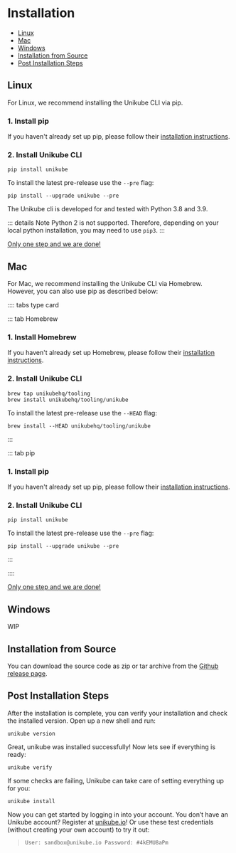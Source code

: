 # Installation

- [Linux](#linux)
- [Mac](#mac)
- [Windows](#windows)
- [Installation from Source](#installation-from-source)
- [Post Installation Steps](#post-installation-steps)

## Linux

For Linux, we recommend installing the Unikube CLI via pip.

### 1. Install pip

If you haven't already set up pip, please follow their [installation instructions](https://pip.pypa.io/en/stable/installation/#supported-methods).

### 2. Install Unikube CLI

```shell
pip install unikube
```

To install the latest pre-release use the `--pre` flag:

```shell
pip install --upgrade unikube --pre
```

The Unikube cli is developed for and tested with Python 3.8 and 3.9.

::: details Note
Python 2 is not supported. Therefore, depending on your local python installation, you may need to use `pip3`.
:::

[Only one step and we are done!](#post-installation-steps)

## Mac

For Mac, we recommend installing the Unikube CLI via Homebrew. However, you can also use pip as described below:

:::: tabs type card

::: tab Homebrew

### 1. Install Homebrew

If you haven't already set up Homebrew, please follow their [installation instructions](https://docs.brew.sh/Installation).

### 2. Install Unikube CLI

```shell
brew tap unikubehq/tooling
brew install unikubehq/tooling/unikube
```

To install the latest pre-release use the `--HEAD` flag:

```shell
brew install --HEAD unikubehq/tooling/unikube
```

:::

::: tab pip

### 1. Install pip

If you haven't already set up pip, please follow their [installation instructions](https://pip.pypa.io/en/stable/installation/#supported-methods).

### 2. Install Unikube CLI

```shell
pip install unikube
```

To install the latest pre-release use the `--pre` flag:

```shell
pip install --upgrade unikube --pre
```

:::

::::

[Only one step and we are done!](#post-installation-steps)

## Windows

WIP

## Installation from Source

You can download the source code as zip or tar archive from the
[Github release page](https://github.com/unikubehq/cli/releases).

## Post Installation Steps

After the installation is complete, you can verify your installation and check the installed version. Open up a new shell and run:

```shell
unikube version
```

Great, unikube was installed successfully! Now lets see if everything is ready:

```shell
unikube verify
```

If some checks are failing, Unikube can take care of setting everything up for
you:

```shell
unikube install
```

Now you can get started by logging in into your account. You don’t have an Unikube account? Register at [unikube.io](https://unikube.io/)!
Or use these test credentials (without creating your own account) to try it out:
> ```
> User: sandbox@unikube.io Password: #4kEMU8aPm
> ```

